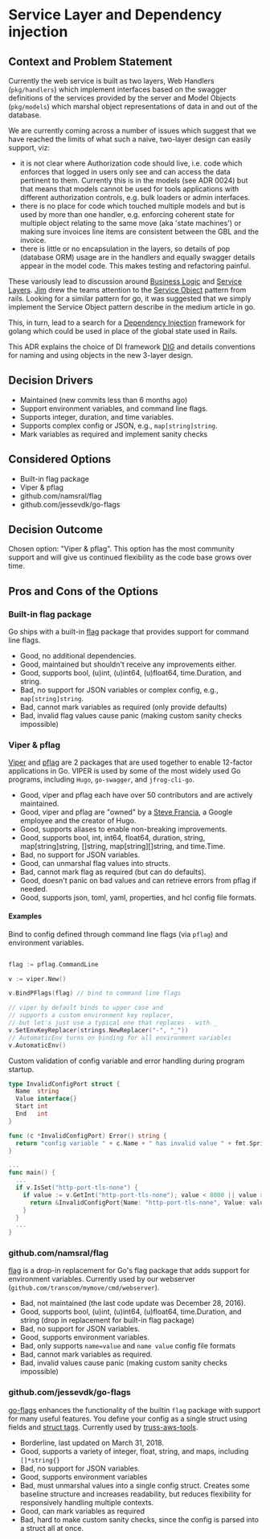 # Service Layer and Dependency injection

## Context and Problem Statement

Currently the web service is built as two layers, Web Handlers (`pkg/handlers`) which implement interfaces based on the
swagger definitions of the services provided by the server and Model Objects (`pkg/models`) which marshal object representations
of data in and out of the database.

We are currently coming across a number of issues which suggest that we have reached the limits of what such a naive,
two-layer design can easily support, viz:

* it is not clear where Authorization code should live, i.e. code which enforces that logged in users only see and can access the data pertinent to them. Currently this is in the models (see ADR 0024)  but that means that models cannot be used for tools applications with different authorization controls, e.g. bulk loaders or admin interfaces.
* there is no place for code which touched multiple models and but is used by more than one handler, e.g. enforcing coherent state for multiple object relating to the same move (aka 'state machines') or making sure invoices line items are consistent between the GBL and the invoice.
* there is little or no encapsulation in the layers, so details of pop (database ORM) usage are in the handlers and equally swagger details appear in the model code. This makes testing and refactoring painful.

These variously lead to discussion around [Business Logic](https://en.wikipedia.org/wiki/Business_logic) and
[Service Layers](https://en.wikipedia.org/wiki/Service_layer_pattern). [Jim](https://github.com/jim) drew the teams attention
 to the [Service Object](https://medium.com/selleo/essential-rubyonrails-patterns-part-1-service-objects-1af9f9573ca1)
 pattern from rails. Looking for a similar pattern for go, it was suggested that we simply implement the Service Object
 pattern describe in the medium article in go.

This, in turn, lead to a search for a [Dependency Injection](https://en.wikipedia.org/wiki/Dependency_injection) framework
for golang which could be used in place of the global state used in Rails.

This ADR explains the choice of DI framework [DIG](https://github.com/uber-go/dig) and details conventions for naming and
using objects in the new 3-layer design.

## Decision Drivers

* Maintained (new commits less than 6 months ago)
* Support environment variables, and command line flags.
* Supports integer, duration, and time variables.
* Supports complex config or JSON, e.g., `map[string]string`.
* Mark variables as required and implement sanity checks

## Considered Options

* Built-in flag package
* Viper & pflag
* github.com/namsral/flag
* github.com/jessevdk/go-flags

## Decision Outcome

Chosen option: "Viper & pflag".  This option has the most community support and will give us continued flexibility as the code base grows over time.

## Pros and Cons of the Options

### Built-in flag package

Go ships with a built-in [flag](https://godoc.org/flag) package that provides support for command line flags.

* Good, no additional dependencies.
* Good, maintained but shouldn't receive any improvements either.
* Good, supports bool, (u)int, (u)int64, (u)float64, time.Duration, and string.
* Bad, no support for JSON variables or complex config, e.g., `map[string]string`.
* Bad, cannot mark variables as required (only provide defaults)
* Bad, invalid flag values cause panic (making custom sanity checks impossible)

### Viper & pflag

[Viper](https://github.com/spf13/viper) and [pflag](https://github.com/spf13/pflag) are 2 packages that are used together to enable 12-factor applications in Go.  VIPER is used by some of the most widely used Go programs, including `Hugo`, `go-swagger`, and `jfrog-cli-go`.

* Good, viper and pflag each have over 50 contributors and are actively maintained.
* Good, viper and pflag are "owned" by a [Steve Francia](https://github.com/spf13/), a Google employee and the creator of Hugo.
* Good, supports aliases to enable non-breaking improvements.
* Good, supports bool, int, int64, float64, duration, string, map[string]string, []string, map[string][]string, and time.Time.
* Bad, no support for JSON variables.
* Good, can unmarshal flag values into structs.
* Bad, cannot mark flag as required  (but can do defaults).
* Good, doesn't panic on bad values and can retrieve errors from pflag if needed.
* Good, supports json, toml, yaml, properties, and hcl config file formats.

#### Examples

Bind to config defined through command line flags (via `pflag`) and environment variables.

```go

flag := pflag.CommandLine

v := viper.New()

v.BindPFlags(flag) // bind to command line flags

// viper by default binds to upper case and
// supports a custom environment key replacer,
// but let's just use a typical one that replaces - with _
v.SetEnvKeyReplacer(strings.NewReplacer("-", "_"))
// AutomaticEnv turns on binding for all environment variables
v.AutomaticEnv()
```

Custom validation of config variable and error handling during program startup.

```go
type InvalidConfigPort struct {
  Name  string
  Value interface{}
  Start int
  End   int
}

func (c *InvalidConfigPort) Error() string {
  return "config variable " + c.Name + " has invalid value " + fmt.Sprintf("%#v", c.Value) + ", must be in range " + strconv.Itoa(c.Start) + " - " + strconv.Itoa(c.End)
}

...
func main() {
  ...
  if v.IsSet("http-port-tls-none") {
    if value := v.GetInt("http-port-tls-none"); value < 8000 || value > 8999 {
      return &InvalidConfigPort{Name: "http-port-tls-none", Value: value, Start: 8000, End: 8999}
    }
  }
  ...
}
```

### github.com/namsral/flag

[flag](github.com/namsral/flag) is a drop-in replacement for Go's flag package that adds support for environment variables.  Currently used by our webserver (`github.com/transcom/mymove/cmd/webserver`).

* Bad, not maintained (the last code update was December 28, 2016).
* Good, supports bool, (u)int, (u)int64, (u)float64, time.Duration, and string (drop in replacement for built-in flag package)
* Bad, no support for JSON variables.
* Good, supports environment variables.
* Bad, only supports `name=value` and `name value` config file formats
* Bad, cannot mark variables as required.
* Bad, invalid values cause panic (making custom sanity checks impossible)

### github.com/jessevdk/go-flags

[go-flags](https://github.com/jessevdk/go-flags) enhances the functionality of the builtin `flag` package with support for many useful features.  You define your config as a single struct using fields and [struct tags](https://medium.com/golangspec/tags-in-golang-3e5db0b8ef3e).  Currently used by [truss-aws-tools](https://github.com/trussworks/truss-aws-tools).

* Borderline, last updated on March 31, 2018.
* Good, supports a variety of integer, float, string, and maps, including `[]*string{}`
* Bad, no support for JSON variables.
* Good, supports environment variables
* Bad, must unmarshal values into a single config struct.  Creates some baseline structure and increases readability, but reduces flexibility for responsively handling multiple contexts.
* Good, can mark variables as required
* Bad, hard to make custom sanity checks, since the config is parsed into a struct all at once.
